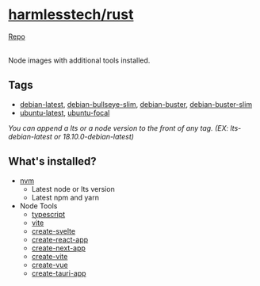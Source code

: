 # [harmlesstech/rust](https://hub.docker.com/r/harmlesstech/node)

[Repo](https://github.com/harmless-tech/docker-images) <br><br>

Node images with additional tools installed.

## Tags
- [debian-latest](), [debian-bullseye-slim](), [debian-buster](), [debian-buster-slim]()
- [ubuntu-latest](), [ubuntu-focal]()

*You can append a lts or a node version to the front of any tag. (EX: lts-debian-latest or 18.10.0-debian-latest)*

## What's installed?
- [nvm](https://github.com/nvm-sh/nvm)
  - Latest node or lts version
  - Latest npm and yarn
- Node Tools
  - [typescript](https://github.com/microsoft/TypeScript)
  - [vite](https://github.com/vitejs/vite)
  - [create-svelte](https://github.com/sveltejs/kit)
  - [create-react-app](https://github.com/facebook/create-react-app)
  - [create-next-app](https://github.com/vercel/next.js)
  - [create-vite](https://github.com/vitejs/vite)
  - [create-vue](https://github.com/vuejs/create-vue)
  - [create-tauri-app](https://github.com/tauri-apps/create-tauri-app)
